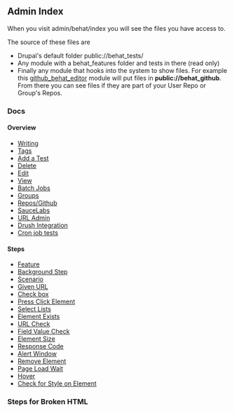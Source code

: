 ## Admin Index

When you visit admin/behat/index you will see the files you have access to.

The source of these files are 

 * Drupal's default folder public://behat_tests/
 * Any module with a behat_features folder and tests in there (read only)
 * Finally any module that hooks into the system to show files. For example this [github_behat_editor](https://github.com/alnutile/github_behat_editor) module will put files in **public://behat_github**. From there you can see files if they are part of your User Repo or Group's Repos. 



### Docs


#### Overview

 * [Writing](writing.html)
 * [Tags](tags.html)
 * [Add a Test](add.html)
 * [Delete](delete.html)
 * [Edit](edit.html)
 * [View](view.html)
 * [Batch Jobs](batch.html)
 * [Groups](groups.html)
 * [Repos/Github](repos.html)
 * [SauceLabs](saucelabs.html)
 * [URL Admin](urls.html)
 * [Drush Integration](drush.html)
 * [Cron job tests](cron.html)
 
#### Steps

 * [Feature](feature.html)
 * [Background Step](background.html)
 * [Scenario](scenario.html)
 * [Given URL](given.html) 
 * [Check box](checkbox.html)
 * [Press Click Element](press_click.html)
 * [Select Lists](select.html)
 * [Element Exists](exists.html) 
 * [URL Check](url_check.html)
 * [Field Value Check](field_value_check.html)
 * [Element Size](element_size.html)
 * [Response Code](status_code.html)
 * [Alert Window](alert_window.html)
 * [Remove Element](remove_element.html)
 * [Page Load Wait](page_load.html)
 * [Hover](hover.html)
 * [Check for Style on Element](check_element_style.html)
 
### Steps for Broken HTML
